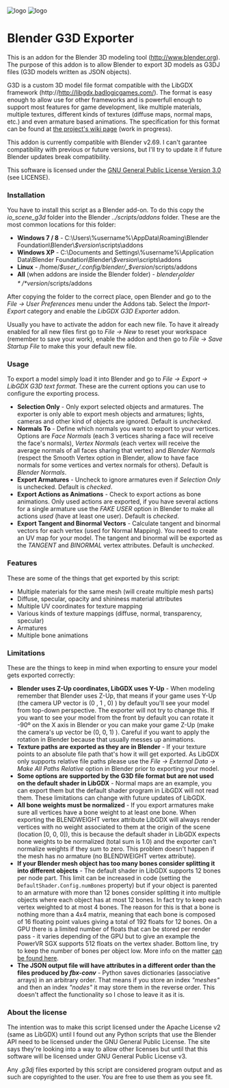 ![logo](http://libgdx.badlogicgames.com/img/logo.png)
![logo](http://download.blender.org/institute/logos/blender-plain.png)

Blender G3D Exporter
====================

This is an addon for the Blender 3D modeling tool (http://www.blender.org). The purpose of this addon is to allow Blender to export 3D models as G3DJ files (G3D models written as JSON objects).

G3D is a custom 3D model file format compatible with the LibGDX framework (http://http://libgdx.badlogicgames.com/). The format is easy enough to allow use for other frameworks and is powerfull enough to support most features for game development, like multiple materials, multiple textures, different kinds of textures (diffuse maps, normal maps, etc.) and even armature based animations. The specification for this format can be found at [the project's wiki page](https://github.com/libgdx/fbx-conv/wiki) (work in progress).

This addon is currently compatible with Blender v2.69. I can't garantee compatibility with previous or future versions, but I'll try to update it if future Blender updates break compatibility.

This software is licensed under the [GNU General Public License Version 3.0](http://www.gnu.org/licenses/gpl-3.0.txt) (see LICENSE).

### Installation

You have to install this script as a Blender add-on. To do this copy the *io_scene_g3d* folder into the Blender *../scripts/addons* folder. These are the most common locations for this folder:

* **Windows 7 / 8** - C:\\Users\\%username%\\AppData\\Roaming\\Blender Foundation\\Blender\\_$version_\\scripts\\addons 
* **Windows XP** - C:\\Documents and Settings\\%username%\\Application Data\\Blender Foundation\\Blender\\_$version_\\scripts\\addons 
* **Linux** - /home/_$user_/.config/blender/_$version_/scripts/addons
* **All** (when addons are inside the Blender folder) - *$blender_folder*/*$version*/scripts/addons

After copying the folder to the correct place, open Blender and go to the *File -> User Preferences* menu under the Addons tab. Select the *Import-Export* category and enable the *LibGDX G3D Exporter* addon.

Usually you have to activate the addon for each new file. To have it already enabled for all new files first go to *File -> New* to reset your workspace (remember to save your work), enable the addon and then go to *File -> Save Startup File* to make this your default new file.

### Usage

To export a model simply load it into Blender and go to *File -> Export -> LibGDX G3D text format*. These are the current options you can use to configure the exporting process.

* **Selection Only** - Only export selected objects and armatures. The exporter is only able to export mesh objects and armatures; lights, cameras and other kind of objects are ignored. Default is *unchecked*.
* **Normals To** - Define which normals you want to export to your vertices. Options are *Face Normals* (each 3 vertices sharing a face will receive the face's normals), *Vertex Normals* (each vertex will receive the average normals of all faces sharing that vertex) and *Blender Normals* (respect the Smooth Vertex option in Blender, allow to have face normals for some vertices and vertex normals for others). Default is *Blender Normals*.
* **Export Armatures** - Uncheck to ignore armatures even if *Selection Only* is unchecked. Default is *checked*.
* **Export Actions as Animations** - Check to export actions as bone animations. Only used actions are exported, if you have several actions for a single armature use the *FAKE USER* option in Blender to make all actions *used* (have at least one user). Default is *checked*.
* **Export Tangent and Binormal Vectors** - Calculate tangent and binormal vectors for each vertex (used for Normal Mapping). You need to create an UV map for your model. The tangent and binormal will be exported as the *TANGENT* and *BINORMAL* vertex attributes. Default is *unchecked*.

### Features

These are some of the things that get exported by this script:

* Multiple materials for the same mesh (will create multiple mesh parts)
* Diffuse, specular, opacity and shininess material attributes
* Multiple UV coordinates for texture mapping
* Various kinds of texture mappings (diffuse, normal, transparency, specular)
* Armatures
* Multiple bone animations

### Limitations

These are the things to keep in mind when exporting to ensure your model gets exported correctly:

* **Blender uses Z-Up coordinates, LibGDX uses Y-Up** - When modeling remember that Blender uses Z-Up, that means if your game uses Y-Up (the camera UP vector is (0 , 1 , 0) ) by default you'll see your model from top-down perspective. The exporter will not try to change this. If you want to see your model  from the front by default you can rotate it -90º on the X axis in Blender or you can make your game Z-Up (make the camera's up vector be (0, 0, 1) ). Careful if you want to apply the rotation in Blender because that usually messes up animations.
* **Texture paths are exported as they are in Blender** - If your texture points to an absolute file path that's how it will get exported. As LibGDX only supports relative file paths please use the *File -> External Data -> Make All Paths Relative* option in Blender prior to exporting your model.
* **Some options are supported by the G3D file format but are not used on the default shader in LibGDX** - Normal maps are an example, you can export them but the default shader program in LibGDX will not read them. These limitations can change with future updates of LibGDX.
* **All bone weights must be normalized** - If you export armatures make sure all vertices have a bone weight to at least one bone. When exporting the BLENDWEIGHT vertex attribute LibGDX will always render vertices with no weight associated to them at the origin of the scene (location \[0, 0, 0\]), this is because the default shader in LibGDX expects bone weights to be normalized (total sum is 1.0) and the exporter can't normalize weights if they sum to zero. This problem doesn't happen if the mesh has no armature (no BLENDWEIGHT vertex attribute).
* **If your Blender mesh object has too many bones consider splitting it into different objects** - The default shader in LibGDX supports 12 bones per node part. This limit can be increased in code (setting the `DefaultShader.Config.numBones` property) but if your object is parented to an armature with more than 12 bones consider splitting it into multiple objects where each object has at most 12 bones. In fact try to keep each vertex weighted to at most 4 bones. The reason for this is that a bone is nothing more than a 4x4 matrix, meaning that each bone is composed of 16 floating point values giving a total of 192 floats for 12 bones. On a GPU there is a limited number of floats that can be stored per render pass - it varies depending of the GPU but to give an example the PowerVR SGX supports 512 floats on the vertex shader. Bottom line, try to keep the number of bones per object low. More info on the matter [can be found here](http://www.badlogicgames.com/forum/viewtopic.php?f=11&t=12910).
* **The JSON output file will have attributes in a different order than the files produced by _fbx-conv_** - Python saves dictionaries (associative arrays) in an arbitrary order. That means if you store an index *"meshes"* and then an index *"nodes"* it may store them in the reverse order. This doesn't affect the functionality so I chose to leave it as it is.

### About the license

The intention was to make this script licensed under the Apache License v2 (same as LibGDX) until I found out any Python scripts that use the Blender API need to be licensed under the GNU General Public License. The site says they're looking into a way to allow other licenses but until that this software will be licensed under GNU General Public License v3.

Any *.g3dj* files exported by this script are considered program output and as such are copyrighted to the user. You are free to use them as you see fit.
